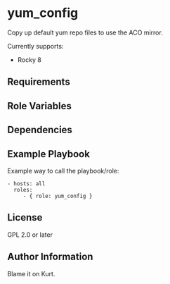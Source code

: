 yum_config
==========

Copy up default yum repo files to use the ACO mirror.

Currently supports:
  - Rocky 8

Requirements
------------


Role Variables
--------------


Dependencies
------------


Example Playbook
----------------

Example way to call the playbook/role:

    - hosts: all
      roles:
         - { role: yum_config }

License
-------

GPL 2.0 or later

Author Information
------------------

Blame it on Kurt.
